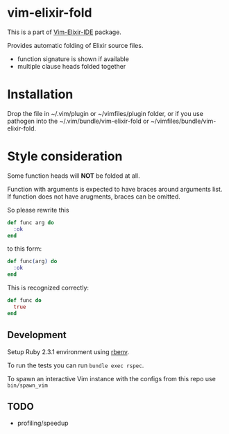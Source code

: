 # vim-elixir-fold

This is a part of [Vim-Elixir-IDE](https://github.com/gasparch/vim-ide-elixir) package.

Provides automatic folding of Elixir source files.

 - function signature is shown if available
 - multiple clause heads folded together



# Installation

Drop the file in ~/.vim/plugin or ~/vimfiles/plugin folder, or if you
use pathogen into the ~/.vim/bundle/vim-elixir-fold or
~/vimfiles/bundle/vim-elixir-fold.


# Style consideration

Some function heads will **NOT** be folded at all.

Function with arguments is expected to have braces around arguments list. If function does not have arugments, braces can be omitted.


So please rewrite this

```elixir
def func arg do
  :ok
end
```

to this form:

```elixir
def func(arg) do
  :ok
end
```

This is recognized correctly:
```elixir
def func do
  true
end
```


## Development

Setup Ruby 2.3.1 environment using [rbenv](https://github.com/rbenv/rbenv#installation).

To run the tests you can run `bundle exec rspec`.

To spawn an interactive Vim instance with the configs from this repo use `bin/spawn_vim`

## TODO

 - profiling/speedup

